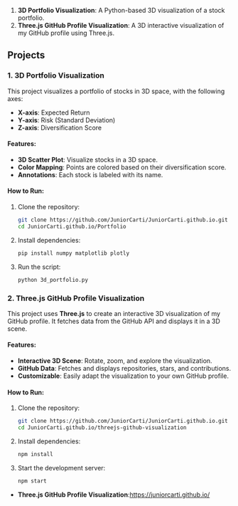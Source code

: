 1. **3D Portfolio Visualization**: A Python-based 3D visualization of a stock portfolio.
2. **Three.js GitHub Profile Visualization**: A 3D interactive visualization of my GitHub profile using Three.js.


## Projects
### 1. 3D Portfolio Visualization
This project visualizes a portfolio of stocks in 3D space, with the following axes:
- **X-axis**: Expected Return
- **Y-axis**: Risk (Standard Deviation)
- **Z-axis**: Diversification Score

#### Features:
- **3D Scatter Plot**: Visualize stocks in a 3D space.
- **Color Mapping**: Points are colored based on their diversification score.
- **Annotations**: Each stock is labeled with its name.

#### How to Run:
1. Clone the repository:
   ```bash
   git clone https://github.com/JuniorCarti/JuniorCarti.github.io.git
   cd JuniorCarti.github.io/Portfolio
   ```
2. Install dependencies:
   ```bash
   pip install numpy matplotlib plotly
   ```
3. Run the script:
   ```bash
   python 3d_portfolio.py
   ```

### 2. Three.js GitHub Profile Visualization

This project uses **Three.js** to create an interactive 3D visualization of my GitHub profile. It fetches data from the GitHub API and displays it in a 3D scene.

#### Features:
- **Interactive 3D Scene**: Rotate, zoom, and explore the visualization.
- **GitHub Data**: Fetches and displays repositories, stars, and contributions.
- **Customizable**: Easily adapt the visualization to your own GitHub profile.

#### How to Run:
1. Clone the repository:
   ```bash
   git clone https://github.com/JuniorCarti/JuniorCarti.github.io.git
   cd JuniorCarti.github.io/threejs-github-visualization
   ```
2. Install dependencies:
   ```bash
   npm install
   ```
3. Start the development server:
   ```bash
   npm start
   ```

- **Three.js GitHub Profile Visualization**:https://juniorcarti.github.io/
